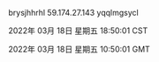 brysjhhrhl 59.174.27.143 yqqlmgsycl

2022年 03月 18日 星期五 18:50:01 CST

2022年 03月 18日 星期五 10:50:01 GMT
